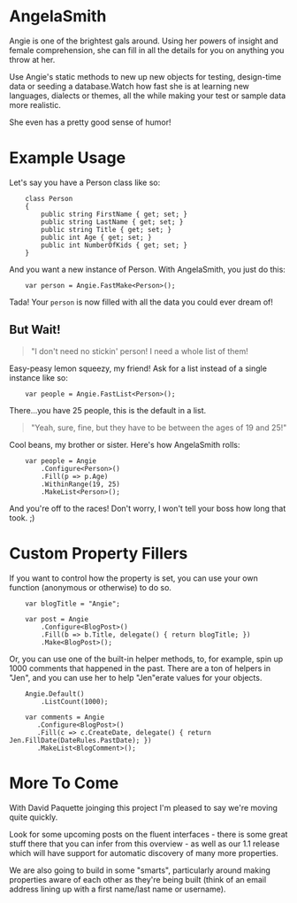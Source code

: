 AngelaSmith
===========

Angie is one of the brightest gals around.  Using her powers of insight and female comprehension, she can fill in all the details for you on anything you throw at her.  

Use Angie's static methods to new up new objects for testing, design-time data or seeding a database.Watch how fast she is at learning new languages, dialects or themes, all the while making your test or sample data more realistic. 

She even has a pretty good sense of humor!

Example Usage
===========
Let's say you have a Person class like so:

```
    class Person
    {
        public string FirstName { get; set; }
        public string LastName { get; set; }
        public string Title { get; set; }
        public int Age { get; set; }
        public int NumberOfKids { get; set; }
    }
```

And you want a new instance of Person.  With AngelaSmith, you just do this:

```
    var person = Angie.FastMake<Person>();
```

Tada!  Your `person` is now filled with all the data you could ever dream of!

## But Wait!

>"I don't need no stickin' person! I need a whole list of them! 

Easy-peasy lemon squeezy, my friend!  Ask for a list instead of a single instance like so:

```
    var people = Angie.FastList<Person>();
```

There...you have 25 people, this is the default in a list.

>"Yeah, sure, fine, but they have to be between the ages of 19 and 25!" 

Cool beans, my brother or sister.  Here's how AngelaSmith rolls:

```
    var people = Angie
        .Configure<Person>()
        .Fill(p => p.Age)
        .WithinRange(19, 25)
        .MakeList<Person>();
```

And you're off to the races!  Don't worry, I won't tell your boss how long that took.  ;)

Custom Property Fillers
===========

If you want to control how the property is set, you can use your own function (anonymous or otherwise) to do so.

```
    var blogTitle = "Angie";

    var post = Angie
        .Configure<BlogPost>()
        .Fill(b => b.Title, delegate() { return blogTitle; })
        .Make<BlogPost>();
```

Or, you can use one of the built-in helper methods, to, for example, spin up 1000 comments that happened in the past.  There are a ton of helpers in "Jen", and you can use her to help "Jen"erate values for your objects.

```
    Angie.Default()
        .ListCount(1000);

    var comments = Angie
       .Configure<BlogPost>()
       .Fill(c => c.CreateDate, delegate() { return Jen.FillDate(DateRules.PastDate); })
       .MakeList<BlogComment>();
```


More To Come
===========
With David Paquette joinging this project I'm pleased to say we're moving quite quickly.

Look for some upcoming posts on the fluent interfaces - there is some great stuff there that you can infer from this overview - as well as our 1.1 release which will have support for automatic discovery of many more properties.

We are also going to build in some "smarts", particularly around making properties aware of each other as they're being built (think of an email address lining up with a first name/last name or username).


